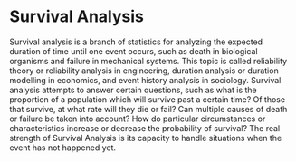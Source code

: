 # Survival Analysis
Survival analysis is a branch of statistics for analyzing the expected duration of time until one event occurs, such as death in biological organisms and failure in mechanical systems.
This topic is called reliability theory or reliability analysis in engineering, duration analysis or duration modelling in economics, and event history analysis in sociology.
Survival analysis attempts to answer certain questions, such as what is the proportion of a population which will survive past a certain time? Of those that survive, at what rate will they die or fail? Can multiple causes of death or failure be taken into account? How do particular circumstances or characteristics increase or decrease the probability of survival?
The real strength of Survival Analysis is its capacity to handle situations when the event has not happened yet.
